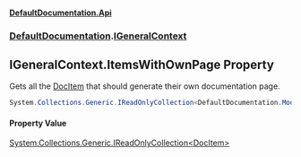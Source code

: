 #### [DefaultDocumentation\.Api](../../index.md 'index')
### [DefaultDocumentation](../../index.md#DefaultDocumentation 'DefaultDocumentation').[IGeneralContext](index.md 'DefaultDocumentation\.IGeneralContext')

## IGeneralContext\.ItemsWithOwnPage Property

Gets all the [DocItem](../Models/DocItem/index.md 'DefaultDocumentation\.Models\.DocItem') that should generate their own documentation page\.

```csharp
System.Collections.Generic.IReadOnlyCollection<DefaultDocumentation.Models.DocItem> ItemsWithOwnPage { get; }
```

#### Property Value
[System\.Collections\.Generic\.IReadOnlyCollection&lt;](https://docs.microsoft.com/en-us/dotnet/api/System.Collections.Generic.IReadOnlyCollection-1 'System\.Collections\.Generic\.IReadOnlyCollection\`1')[DocItem](../Models/DocItem/index.md 'DefaultDocumentation\.Models\.DocItem')[&gt;](https://docs.microsoft.com/en-us/dotnet/api/System.Collections.Generic.IReadOnlyCollection-1 'System\.Collections\.Generic\.IReadOnlyCollection\`1')